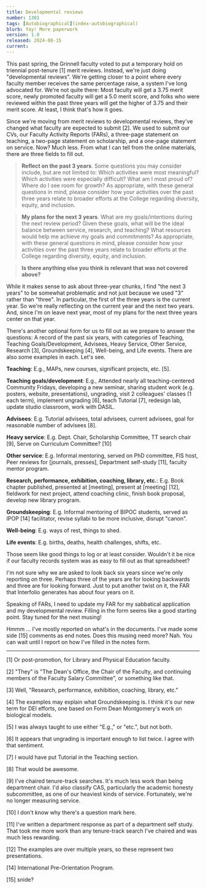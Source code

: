 ```yaml
---
title: Developmental reviews
number: 1301
tags: [Autobiographical](index-autobiographical)
blurb: Yay! More paperwork
version: 1.0
released: 2024-08-15
current: 
---
```

This past spring, the Grinnell faculty voted to put a temporary hold on triennial post-tenure [1] merit reviews. Instead, we're just doing "developmental reviews". We're getting closer to a point where every faculty member receives the same percentage raise, a system I've long advocated for. We're not quite there: Most faculty will get a 3.75 merit score, newly promoted faculty will get a 5.0 merit score, and folks who were reviewed within the past three years will get the higher of 3.75 and their merit score. At least, I think that's how it goes.

Since we're moving from merit reviews to developmental reviews, they've changed what faculty are expected to submit [2]. We used to submit our CVs, our Faculty Activity Reports (FARs), a three-page statement on teaching, a two-page statement on scholarship, and a one-page statement on service. Now? Much less. From what I can tell from the online materials, there are three fields to fill out.

> **Reflect on the past 3 years**. Some questions you may consider include, but are not limited to: Which activities were most meaningful? Which activities were especially difficult? What am I most proud of? Where do I see room for growth? As appropriate, with these general questions in mind, please consider how your activities over the past three years relate to broader efforts at the College regarding diversity, equity, and inclusion.

> **My plans for the next 3 years**. What are my goals/intentions during the next review period? Given these goals, what will be the ideal balance between service, research, and teaching? What resources would help me achieve my goals and commitments? As appropriate, with these general questions in mind, please consider how your activities over the past three years relate to broader efforts at the College regarding diversity, equity, and inclusion.

> **Is there anything else you think is relevant that was not covered above?**

While it makes sense to ask about three-year chunks, I find "the next 3 years" to be somewhat problematic and not just because we used "3" rather than "three". In particular, the first of the three years is the current year. So we're really reflecting on the current year and the next two years. And, since I'm on leave next year, most of my plans for the next three years center on that year.

There's another optional form for us to fill out as we prepare to answer the questions: A record of the past six years, with categories of Teaching, Teaching Goals/Development, Advisees, Heavy Service, Other Service, Research [3], Groundskeeping [4], Well-being, and Life events. There are also some examples in each. Let's see.

**Teaching**: E.g., MAPs, new courses, significant projects, etc. [5].

**Teaching goals/development**: E.g., Attended nearly all teaching-centered Community Fridays, developing a new seminar, sharing student work (e.g. posters, website, presentations), ungrading, visit 2 colleagues' classes (1 each term), implement ungrading [6], teach Tutorial [7], redesign lab, update studio classroom, work with DASIL.

**Advisees**: E.g. Tutorial advisees, total advisees, current advisees, goal for reasonable number of advisees [8].

**Heavy service**: E.g. Dept. Chair, Scholarship Committee, TT search chair [9], Serve on Curriculum Committee? [10]

**Other service**: E.g. Informal mentoring, served on PhD committee, FIS host, Peer reviews for [journals, presses], Department self-study [11], faculty mentor program.

**Research, performance, exhibition, coaching, library, etc.**: E.g. Book chapter published, presented at [meeting], present at [meeting] [12], fieldwork for next project, attend coaching clinic, finish book proposal, develop new library program.

**Groundskeeping**: E.g. Informal mentoring of BIPOC students, served as IPOP [14] facilitator, revise syllabi to be more inclusive, disrupt "canon".

**Well-being**: E.g. ways of rest, things to shed.

**Life events**: E.g. births, deaths, health challenges, shifts, etc.

Those seem like good things to log or at least consider. Wouldn't it be nice if our faculty records system was as easy to fill out as that spreadsheet? 

I'm not sure why we are asked to look back six years since we're only reporting on three. Perhaps three of the years are for looking backwards and three are for looking forward. Just to put another twist on it, the FAR that Interfolio generates has about four years on it.

Speaking of FARs, I need to update my FAR for my sabbatical application and my developmental review. Filling in the form seems like a good starting point. Stay tuned for the next musing!

Hmmm ... I've mostly reported on what's in the documents. I've made some side [15] comments as end notes. Does this musing need more? Nah. You can wait until I report on how I've filled in the notes form.

---

[1] Or post-promotion, for Library and Physical Education faculty.

[2] "They" is "The Dean's Office, the Chair of the Faculty, and continuing members of the Faculty Salary Committee", or something like that.

[3] Well, "Research, performance, exhibition, coaching, library, etc."

[4] The examples may explain what Groundskeeping is. I think it's our new term for DEI efforts, one based on Form Dean Montgomery's work on biological models.

[5] I was always taught to use either "E.g.," or "etc.", but not both.

[6] It appears that ungrading is important enough to list twice. I agree with that sentiment.

[7] I would have put Tutorial in the Teaching section.

[8] That would be awesome.

[9] I've chaired tenure-track searches. It's much less work than being department chair. I'd also classify CAS, particularly the academic honesty subcommittee, as one of our heaviest kinds of service. Fortunately, we're no longer measuring service.

[10] I don't know why there's a question mark here.

[11] I've written a department response as part of a department self study. That took me more work than any tenure-track search I've chaired and was much less rewarding.

[12] The examples are over multiple years, so these represent two presentations.

[14] International Pre-Orientation Program.

[15] snide?
